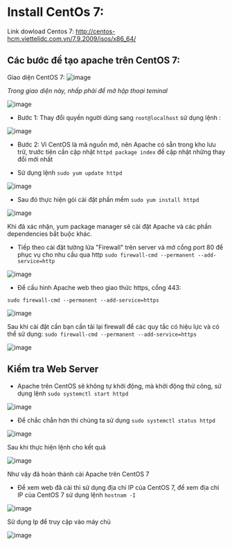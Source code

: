 # Install CentOs 7:
 Link dowload Centos 7: http://centos-hcm.viettelidc.com.vn/7.9.2009/isos/x86_64/
 
## Các bước để tạo apache trên CentOS 7:

Giao diện CentOS 7:
![image](https://user-images.githubusercontent.com/105496635/183330923-0ce14b5f-7c16-423c-b1ce-b913dbe50fef.png)

*Trong giao diện này, nhấp phải để mở hộp thoại teminal*

![image](https://user-images.githubusercontent.com/105496635/183331443-98ec189f-3c4e-444e-874f-028249340f64.png)


 - Bước 1: Thay đổi quyền người dùng sang `root@localhost` sử dụng lệnh :

![image](https://user-images.githubusercontent.com/105496635/183331755-6ecd1f8d-8743-463a-a5ae-fce3e769d6d9.png)

 - Bước 2: Vì CentOS là mã nguồn mở, nên Apache có sẵn trong kho lưu trữ, trước tiên cần cập nhật  `httpd package index` để cập nhật những thay đổi mới nhất

  - Sử dụng lệnh `sudo yum update httpd`

![image](https://user-images.githubusercontent.com/105496635/183333705-83f2b45a-52ab-4fdb-8694-7d4168e0fd74.png)

  - Sau đó thực hiện gói cài đặt phần mềm `sudo yum install httpd`


![image](https://user-images.githubusercontent.com/105496635/183334800-60f4e9e6-fc42-44fe-a39a-d53550abff60.png)


Khi đã xác nhận, yum package manager sẽ cài đặt Apache và các phần dependencies bắt buộc khác.

- Tiếp theo cài đặt tường lửa "Firewall" trên server và mở cổng port 80 để phục vụ cho nhu cầu qua http
`sudo firewall-cmd --permanent --add-service=http`

![image](https://user-images.githubusercontent.com/105496635/183336564-a23e8846-7c58-4be5-931b-36a55bdfd11e.png)

- Để cấu hình Apache web theo giao thức https, cổng 443:

`sudo firewall-cmd --permanent --add-service=https`

![image](https://user-images.githubusercontent.com/105496635/183337013-378c1c8c-ba2c-49fa-89ac-74d10124b6bd.png)

Sau khi cài đặt cần bạn cần tải lại firewall để các quy tắc có hiệu lực và có thể sử dụng:
`sudo firewall-cmd --permanent --add-service=https`

![image](https://user-images.githubusercontent.com/105496635/183337549-e69179a8-0189-465f-ac0c-79613c761aa2.png)


## Kiểm tra Web Server
 - Apache trên CentOS sẽ không tự khởi động, mà khởi động thử công, sử dụng lệnh `sudo systemctl start httpd`

![image](https://user-images.githubusercontent.com/105496635/183339799-e7f73bda-968a-4fc3-a7cd-a8b635fd76a9.png)

- Để chắc chắn hơn thì chúng ta sử dụng `sudo systemctl status httpd`


![image](https://user-images.githubusercontent.com/105496635/183339959-a3f088e9-65d4-42f8-934d-f059420d83d2.png)

Sau khi thực hiện lệnh cho kết quả

![image](https://user-images.githubusercontent.com/105496635/183340108-66d8a588-1daf-4e6b-ae7c-03596c256f2c.png)

Như vậy đã hoàn thành cài Apache trên CentOS 7

- Để xem web đã cài thì sử dụng địa chỉ IP của CentOS 7, để xem địa chỉ IP của CentOS 7 sử dụng lệnh `hostnam -I`

![image](https://user-images.githubusercontent.com/105496635/183340859-a33ba8cb-9294-4b53-b1d0-797c18472f07.png)

Sử dụng Ip để truy cập vào máy chủ

![image](https://user-images.githubusercontent.com/105496635/183340999-1b5a187d-e0b7-4509-a693-a6d55e33b6de.png)



